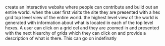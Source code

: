 create an interactive website where people can contribute and build out an entire world.
when the user first visits the site they are presented with a hex grid top level view of the entire world. the highest level view of the world is generated with information about what is located in each of the top level hexes. A user can click on a grid cel and they are zoomed in and presented with the next hiearchy of grids which they can click on and provide a description of what is there. This can go on indefinatly